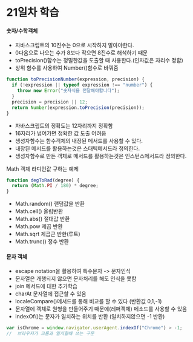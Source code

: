 # 21일차 학습

#### 숫자/수학객체

- 자바스크립트의 10진수는 0으로 시작하지 말아야한다.
- 0다음으로 나오는 수가 8보다 작으면 8진수로 해석하기 때문
- toPrecision()함수는 정밀한값을 도출할 때 사용한다.(인자값은 자리수 정함)
- 상위 함수를 사용하여 Number()함수로 바꿔줌

```js
function toPrecisionNumber(expression, precision) {
  if (!expression || typeof expression !== "number") {
    throw new Error("숫자식을 전달해야합니다");
  }
  precision = precision || 12;
  return Number(expression.toPrecision(precision));
}
```

- 자바스크립트의 정확도는 12자리까지 정확함
- 16자리가 넘어가면 정확한 값 도출 어려움
- 생성자함수는 함수객체의 내장된 메서드를 사용할 수 있다.
- 내장된 메서드를 활용하는것은 스태틱메서드라 정의한다.
- 생성자함수로 만든 객체로 메서드를 활용하는것은 인스턴스메서드라 정의한다.

Math 객체
라디언값 구하는 예제

```js
function degToRad(degree) {
  return (Math.PI / 180) * degree;
}
```

- Math.random() 랜덤값을 반환
- Math.cell() 올림반환
- Math.abs() 절대값 반환
- Math.pow 제곱 반환
- Math.sqrt 제곱근 반한(루트)
- Math.trunc() 정수 반환

#### 문자 객체

- escape notation을 활용하여 특수문자 -> 문자인식
- 문자열은 개행되지 않으면 문자처리를 해도 인식을 못함
- join 메서드에 대한 추가학습
- charAt 문자열에 접근할 수 있음
- localeCompare()메서드를 통해 비교를 할 수 있다 (반환값 0,1,-1)
- 문자열에 객체로 원형을 만들어주기 때문에(레퍼객체) 메소드를 사용할 수 있음
- indexOf()는 문자가 일치하는 위치를 반환 (일치하지않으면 -1 반환)

```js
var isChrome = window.navigator.userAgent.indexOf("Chrome") > -1;
//  브라우저가 크롬과 일치할때 쓰는 구문
```
